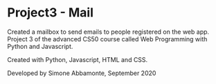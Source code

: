 # Project3 - Mail

Created a mailbox to send emails to people registered on the web app.
Project 3 of the advanced CS50 course called Web Programming with Python and Javascript.

Created with Python, Javascript, HTML and CSS.

Developed by Simone Abbamonte, September 2020
